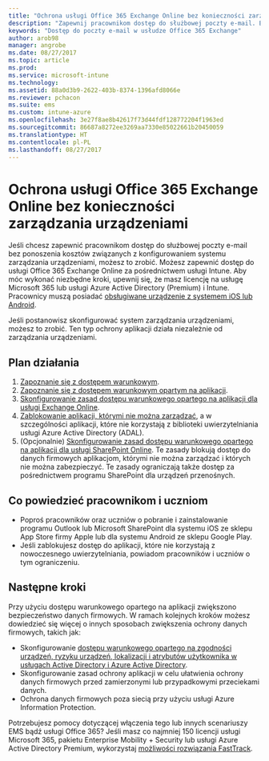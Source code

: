 ```yaml
---
title: "Ochrona usługi Office 365 Exchange Online bez konieczności zarządzania urządzeniami"
description: "Zapewnij pracownikom dostęp do służbowej poczty e-mail. Bez konieczności zarządzania urządzeniami."
keywords: "Dostęp do poczty e-mail w usłudze Office 365 Exchange"
author: arob98
manager: angrobe
ms.date: 08/27/2017
ms.topic: article
ms.prod: 
ms.service: microsoft-intune
ms.technology: 
ms.assetid: 88a0d3b9-2622-403b-8374-1396afd8066e
ms.reviewer: pchacon
ms.suite: ems
ms.custom: intune-azure
ms.openlocfilehash: 3e27f8ae8b42617f73d44fdf128772204f1963ed
ms.sourcegitcommit: 86687a8272ee3269aa7330e85022661b20450059
ms.translationtype: HT
ms.contentlocale: pl-PL
ms.lasthandoff: 08/27/2017
---
```

# <a name="protect-office-365-exchange-online-without-requiring-device-management"></a>Ochrona usługi Office 365 Exchange Online bez konieczności zarządzania urządzeniami

Jeśli chcesz zapewnić pracownikom dostęp do służbowej poczty e-mail bez ponoszenia kosztów związanych z konfigurowaniem systemu zarządzania urządzeniami, możesz to zrobić. Możesz zapewnić dostęp do usługi Office 365 Exchange Online za pośrednictwem usługi Intune. Aby móc wykonać niezbędne kroki, upewnij się, że masz licencję na usługę Microsoft 365 lub usługi Azure Active Directory (Premium) i Intune. Pracownicy muszą posiadać [obsługiwane urządzenie z systemem iOS lub Android](supported-devices-browsers.md). 

Jeśli postanowisz skonfigurować system zarządzania urządzeniami, możesz to zrobić. Ten typ ochrony aplikacji działa niezależnie od zarządzania urządzeniami. 

## <a name="action-plan"></a>Plan działania

1. [Zapoznanie się z dostępem warunkowym](conditional-access.md). 
2. [Zapoznanie się z dostępem warunkowym opartym na aplikacji](app-based-conditional-access-intune.md).
3. [Skonfigurowanie zasad dostępu warunkowego opartego na aplikacji dla usługi Exchange Online](app-based-conditional-access-intune-create.md).
4. [Zablokowanie aplikacji, którymi nie można zarządzać](app-modern-authentication-block.md), a w szczególności aplikacji, które nie korzystają z biblioteki uwierzytelniania usługi Azure Active Directory (ADAL).
5. (Opcjonalnie) [Skonfigurowanie zasad dostępu warunkowego opartego na aplikacji dla usługi SharePoint Online](app-based-conditional-access-intune-create.md). Te zasady blokują dostęp do danych firmowych aplikacjom, którymi nie można zarządzać i których nie można zabezpieczyć. Te zasady ograniczają także dostęp za pośrednictwem programu SharePoint dla urządzeń przenośnych. 

## <a name="what-to-tell-employees-and-students"></a>Co powiedzieć pracownikom i uczniom

* Poproś pracowników oraz uczniów o pobranie i zainstalowanie programu Outlook lub Microsoft SharePoint dla systemu iOS ze sklepu App Store firmy Apple lub dla systemu Android ze sklepu Google Play. 
* Jeśli zablokujesz dostęp do aplikacji, które nie korzystają z nowoczesnego uwierzytelniania, powiadom pracowników i uczniów o tym ograniczeniu. 

## <a name="next-steps"></a>Następne kroki

Przy użyciu dostępu warunkowego opartego na aplikacji zwiększono bezpieczeństwo danych firmowych. W ramach kolejnych kroków możesz dowiedzieć się więcej o innych sposobach zwiększenia ochrony danych firmowych, takich jak: 

* Skonfigurowanie [dostępu warunkowego opartego na zgodności urządzeń, ryzyku urządzeń, lokalizacji i atrybutów użytkownika w usługach Active Directory i Azure Active Directory](https://docs.microsoft.com/azure/active-directory/active-directory-conditional-access-azure-portal).  
* Skonfigurowanie zasad ochrony aplikacji w celu ułatwienia ochrony danych firmowych przed zamierzonymi lub przypadkowymi przeciekami danych. 
* Ochrona danych firmowych poza siecią przy użyciu usługi Azure Information Protection. 

Potrzebujesz pomocy dotyczącej włączenia tego lub innych scenariuszy EMS bądź usługi Office 365? Jeśli masz co najmniej 150 licencji usługi Microsoft 365, pakietu Enterprise Mobility + Security lub usługi Azure Active Directory Premium, wykorzystaj [możliwości rozwiązania FastTrack](https://docs.microsoft.com/enterprise-mobility-security/solutions/enterprise-mobility-fasttrack-program). 
